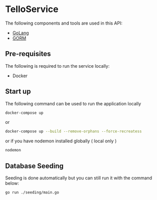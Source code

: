 # TelloService

The following components and tools are used in this API:

- [GoLang](https://www.go.dev/)
- [GORM](https://www.gorm.io/)

## Pre-requisites

The following is required to run the service locally:

- Docker

## Start up

The following command can be used to run the application locally

```bash
docker-compose up
```

or 

```bash
docker-compose up --build --remove-orphans --force-recreatess
```

or if you have nodemon installed globally ( local only )

```bash
nodemon
```

## Database Seeding
Seeding is done automatically but you can still run it with the command below:
```bash
go run ./seeding/main.go 
```
